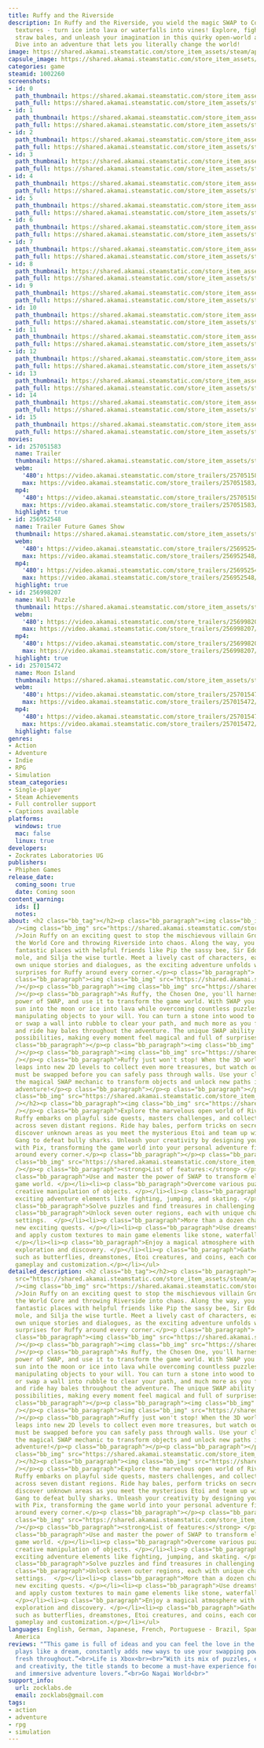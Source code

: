 ```yaml
---
title: Ruffy and the Riverside
description: In Ruffy and the Riverside, you wield the magic SWAP to Copy &amp; Paste
  textures - turn ice into lava or waterfalls into vines! Explore, fight, skate on
  straw bales, and unleash your imagination in this quirky open-world action game.
  Dive into an adventure that lets you literally change the world!
image: https://shared.akamai.steamstatic.com/store_item_assets/steam/apps/1002260/header.jpg?t=1732097617
capsule_image: https://shared.akamai.steamstatic.com/store_item_assets/steam/apps/1002260/capsule_231x87.jpg?t=1732097617
categories: game
steamid: 1002260
screenshots:
- id: 0
  path_thumbnail: https://shared.akamai.steamstatic.com/store_item_assets/steam/apps/1002260/ss_4ca2e24124992794a037e7a4023835b047e1a4bc.600x338.jpg?t=1732097617
  path_full: https://shared.akamai.steamstatic.com/store_item_assets/steam/apps/1002260/ss_4ca2e24124992794a037e7a4023835b047e1a4bc.1920x1080.jpg?t=1732097617
- id: 1
  path_thumbnail: https://shared.akamai.steamstatic.com/store_item_assets/steam/apps/1002260/ss_2fd1a298550eb37030fa0f3071efbccdf2b6793d.600x338.jpg?t=1732097617
  path_full: https://shared.akamai.steamstatic.com/store_item_assets/steam/apps/1002260/ss_2fd1a298550eb37030fa0f3071efbccdf2b6793d.1920x1080.jpg?t=1732097617
- id: 2
  path_thumbnail: https://shared.akamai.steamstatic.com/store_item_assets/steam/apps/1002260/ss_612c4a0a4ff3584ca0d5222c92c7b10f49c3d4f0.600x338.jpg?t=1732097617
  path_full: https://shared.akamai.steamstatic.com/store_item_assets/steam/apps/1002260/ss_612c4a0a4ff3584ca0d5222c92c7b10f49c3d4f0.1920x1080.jpg?t=1732097617
- id: 3
  path_thumbnail: https://shared.akamai.steamstatic.com/store_item_assets/steam/apps/1002260/ss_a70d77625f78fa1843dfdaf6398f9526b44e67eb.600x338.jpg?t=1732097617
  path_full: https://shared.akamai.steamstatic.com/store_item_assets/steam/apps/1002260/ss_a70d77625f78fa1843dfdaf6398f9526b44e67eb.1920x1080.jpg?t=1732097617
- id: 4
  path_thumbnail: https://shared.akamai.steamstatic.com/store_item_assets/steam/apps/1002260/ss_7ca8ab2f2df347d29af7e52aadbfc8157ad0fc86.600x338.jpg?t=1732097617
  path_full: https://shared.akamai.steamstatic.com/store_item_assets/steam/apps/1002260/ss_7ca8ab2f2df347d29af7e52aadbfc8157ad0fc86.1920x1080.jpg?t=1732097617
- id: 5
  path_thumbnail: https://shared.akamai.steamstatic.com/store_item_assets/steam/apps/1002260/ss_051bd0480282c27d190a3f5e578ffbe4fe8fd9f7.600x338.jpg?t=1732097617
  path_full: https://shared.akamai.steamstatic.com/store_item_assets/steam/apps/1002260/ss_051bd0480282c27d190a3f5e578ffbe4fe8fd9f7.1920x1080.jpg?t=1732097617
- id: 6
  path_thumbnail: https://shared.akamai.steamstatic.com/store_item_assets/steam/apps/1002260/ss_59c7665f5dc242453aa96e5fac2e6460c859df5d.600x338.jpg?t=1732097617
  path_full: https://shared.akamai.steamstatic.com/store_item_assets/steam/apps/1002260/ss_59c7665f5dc242453aa96e5fac2e6460c859df5d.1920x1080.jpg?t=1732097617
- id: 7
  path_thumbnail: https://shared.akamai.steamstatic.com/store_item_assets/steam/apps/1002260/ss_9b1776ba4b501a3bf8bfbbcbb7d3be8d88fe03de.600x338.jpg?t=1732097617
  path_full: https://shared.akamai.steamstatic.com/store_item_assets/steam/apps/1002260/ss_9b1776ba4b501a3bf8bfbbcbb7d3be8d88fe03de.1920x1080.jpg?t=1732097617
- id: 8
  path_thumbnail: https://shared.akamai.steamstatic.com/store_item_assets/steam/apps/1002260/ss_28cc546536069ddbaa84546b1e2a51d0a5ee9401.600x338.jpg?t=1732097617
  path_full: https://shared.akamai.steamstatic.com/store_item_assets/steam/apps/1002260/ss_28cc546536069ddbaa84546b1e2a51d0a5ee9401.1920x1080.jpg?t=1732097617
- id: 9
  path_thumbnail: https://shared.akamai.steamstatic.com/store_item_assets/steam/apps/1002260/ss_df9e3479ce4b5673e8cb926ce4edc308bc569283.600x338.jpg?t=1732097617
  path_full: https://shared.akamai.steamstatic.com/store_item_assets/steam/apps/1002260/ss_df9e3479ce4b5673e8cb926ce4edc308bc569283.1920x1080.jpg?t=1732097617
- id: 10
  path_thumbnail: https://shared.akamai.steamstatic.com/store_item_assets/steam/apps/1002260/ss_609f2ed7bd91f85d7926d977bf09ee1eefe38333.600x338.jpg?t=1732097617
  path_full: https://shared.akamai.steamstatic.com/store_item_assets/steam/apps/1002260/ss_609f2ed7bd91f85d7926d977bf09ee1eefe38333.1920x1080.jpg?t=1732097617
- id: 11
  path_thumbnail: https://shared.akamai.steamstatic.com/store_item_assets/steam/apps/1002260/ss_1e3e715c1510b3a5762cb08916e2c2d851decd31.600x338.jpg?t=1732097617
  path_full: https://shared.akamai.steamstatic.com/store_item_assets/steam/apps/1002260/ss_1e3e715c1510b3a5762cb08916e2c2d851decd31.1920x1080.jpg?t=1732097617
- id: 12
  path_thumbnail: https://shared.akamai.steamstatic.com/store_item_assets/steam/apps/1002260/ss_0066ce2543c5bfaf70e9fdc462f80e0138020bfd.600x338.jpg?t=1732097617
  path_full: https://shared.akamai.steamstatic.com/store_item_assets/steam/apps/1002260/ss_0066ce2543c5bfaf70e9fdc462f80e0138020bfd.1920x1080.jpg?t=1732097617
- id: 13
  path_thumbnail: https://shared.akamai.steamstatic.com/store_item_assets/steam/apps/1002260/ss_f8631c0d91ab62ee11a8d15d96b1543ca7ed906e.600x338.jpg?t=1732097617
  path_full: https://shared.akamai.steamstatic.com/store_item_assets/steam/apps/1002260/ss_f8631c0d91ab62ee11a8d15d96b1543ca7ed906e.1920x1080.jpg?t=1732097617
- id: 14
  path_thumbnail: https://shared.akamai.steamstatic.com/store_item_assets/steam/apps/1002260/ss_b8c843c91f396ed3a1cec8536e38bbd637c27821.600x338.jpg?t=1732097617
  path_full: https://shared.akamai.steamstatic.com/store_item_assets/steam/apps/1002260/ss_b8c843c91f396ed3a1cec8536e38bbd637c27821.1920x1080.jpg?t=1732097617
- id: 15
  path_thumbnail: https://shared.akamai.steamstatic.com/store_item_assets/steam/apps/1002260/ss_aa40903628b4dff141d54f166948b7e4a4d04d06.600x338.jpg?t=1732097617
  path_full: https://shared.akamai.steamstatic.com/store_item_assets/steam/apps/1002260/ss_aa40903628b4dff141d54f166948b7e4a4d04d06.1920x1080.jpg?t=1732097617
movies:
- id: 257051583
  name: Trailer
  thumbnail: https://shared.akamai.steamstatic.com/store_item_assets/steam/apps/257051583/movie.293x165.jpg?t=1725270530
  webm:
    '480': https://video.akamai.steamstatic.com/store_trailers/257051583/movie480_vp9.webm?t=1725270530
    max: https://video.akamai.steamstatic.com/store_trailers/257051583/movie_max_vp9.webm?t=1725270530
  mp4:
    '480': https://video.akamai.steamstatic.com/store_trailers/257051583/movie480.mp4?t=1725270530
    max: https://video.akamai.steamstatic.com/store_trailers/257051583/movie_max.mp4?t=1725270530
  highlight: true
- id: 256952548
  name: Trailer Future Games Show
  thumbnail: https://shared.akamai.steamstatic.com/store_item_assets/steam/apps/256952548/movie.293x165.jpg?t=1725363462
  webm:
    '480': https://video.akamai.steamstatic.com/store_trailers/256952548/movie480_vp9.webm?t=1725363462
    max: https://video.akamai.steamstatic.com/store_trailers/256952548/movie_max_vp9.webm?t=1725363462
  mp4:
    '480': https://video.akamai.steamstatic.com/store_trailers/256952548/movie480.mp4?t=1725363462
    max: https://video.akamai.steamstatic.com/store_trailers/256952548/movie_max.mp4?t=1725363462
  highlight: true
- id: 256998207
  name: Wall Puzzle
  thumbnail: https://shared.akamai.steamstatic.com/store_item_assets/steam/apps/256998207/movie.293x165.jpg?t=1725363476
  webm:
    '480': https://video.akamai.steamstatic.com/store_trailers/256998207/movie480_vp9.webm?t=1725363476
    max: https://video.akamai.steamstatic.com/store_trailers/256998207/movie_max_vp9.webm?t=1725363476
  mp4:
    '480': https://video.akamai.steamstatic.com/store_trailers/256998207/movie480.mp4?t=1725363476
    max: https://video.akamai.steamstatic.com/store_trailers/256998207/movie_max.mp4?t=1725363476
  highlight: true
- id: 257015472
  name: Moon Island
  thumbnail: https://shared.akamai.steamstatic.com/store_item_assets/steam/apps/257015472/movie.293x165.jpg?t=1725363469
  webm:
    '480': https://video.akamai.steamstatic.com/store_trailers/257015472/movie480_vp9.webm?t=1725363469
    max: https://video.akamai.steamstatic.com/store_trailers/257015472/movie_max_vp9.webm?t=1725363469
  mp4:
    '480': https://video.akamai.steamstatic.com/store_trailers/257015472/movie480.mp4?t=1725363469
    max: https://video.akamai.steamstatic.com/store_trailers/257015472/movie_max.mp4?t=1725363469
  highlight: false
genres:
- Action
- Adventure
- Indie
- RPG
- Simulation
steam_categories:
- Single-player
- Steam Achievements
- Full controller support
- Captions available
platforms:
  windows: true
  mac: false
  linux: true
developers:
- Zockrates Laboratories UG
publishers:
- Phiphen Games
release_date:
  coming_soon: true
  date: Coming soon
content_warning:
  ids: []
  notes:
about: <h2 class="bb_tag"></h2><p class="bb_paragraph"><img class="bb_img" src="https://shared.akamai.steamstatic.com/store_item_assets/steam/apps/1002260/extras/English_-_01_Story.png?t=1732097617"
  /><img class="bb_img" src="https://shared.akamai.steamstatic.com/store_item_assets/steam/apps/1002260/extras/01_story.gif?t=1732097617"
  />Join Ruffy on an exciting quest to stop the mischievous villain Groll from destroying
  the World Core and throwing Riverside into chaos. Along the way, you'll travel to
  fantastic places with helpful friends like Pip the sassy bee, Sir Eddler the adventurous
  mole, and Silja the wise turtle. Meet a lively cast of characters, each with their
  own unique stories and dialogues, as the exciting adventure unfolds with unexpected
  surprises for Ruffy around every corner.</p><p class="bb_paragraph"> </p><p class="bb_paragraph"></p><p
  class="bb_paragraph"><img class="bb_img" src="https://shared.akamai.steamstatic.com/store_item_assets/steam/apps/1002260/extras/English_-_02_Unique_gameplay.png?t=1732097617"
  /></p><p class="bb_paragraph"><img class="bb_img" src="https://shared.akamai.steamstatic.com/store_item_assets/steam/apps/1002260/extras/02_unique_gameplay.gif?t=1732097617"
  /></p><p class="bb_paragraph">As Ruffy, the Chosen One, you'll harness the magical
  power of SWAP, and use it to transform the game world. With SWAP you'll change the
  sun into the moon or ice into lava while overcoming countless puzzles and effortlessly
  manipulating objects to your will. You can turn a stone into wood to create a boat
  or swap a wall into rubble to clear your path, and much more as you fight, jump,
  and ride hay bales throughout the adventure. The unique SWAP ability opens up endless
  possibilities, making every moment feel magical and full of surprises.</p><p class="bb_paragraph"></p><p
  class="bb_paragraph"></p><p class="bb_paragraph"><img class="bb_img" src="https://shared.akamai.steamstatic.com/store_item_assets/steam/apps/1002260/extras/English_-_03_2D_Levels.png?t=1732097617"
  /></p><p class="bb_paragraph"><img class="bb_img" src="https://shared.akamai.steamstatic.com/store_item_assets/steam/apps/1002260/extras/03_2D_Levels.gif?t=1732097617"
  /></p><p class="bb_paragraph">Ruffy just won't stop! When the 3D world ends, he
  leaps into new 2D levels to collect even more treasures, but watch out - many obstacles
  must be swapped before you can safely pass through walls. Use your cleverness and
  the magical SWAP mechanic to transform objects and unlock new paths in your delightful
  adventure!</p><p class="bb_paragraph"></p><p class="bb_paragraph"></p><h2 class="bb_tag"><img
  class="bb_img" src="https://shared.akamai.steamstatic.com/store_item_assets/steam/apps/1002260/extras/English_04_-_Open_World.png?t=1732097617"
  /></h2><p class="bb_paragraph"><img class="bb_img" src="https://shared.akamai.steamstatic.com/store_item_assets/steam/apps/1002260/extras/04_Open_world.gif?t=1732097617"
  /></p><p class="bb_paragraph">Explore the marvelous open world of Riverside, where
  Ruffy embarks on playful side quests, masters challenges, and collects magic treasures
  across seven distant regions. Ride hay bales, perform tricks on secret rails, and
  discover unknown areas as you meet the mysterious Etoi and team up with the Fish
  Gang to defeat bully sharks. Unleash your creativity by designing your own textures
  with Pix, transforming the game world into your personal adventure filled with surprises
  around every corner.</p><p class="bb_paragraph"></p><p class="bb_paragraph"><img
  class="bb_img" src="https://shared.akamai.steamstatic.com/store_item_assets/steam/apps/1002260/extras/English_05_-_features.png?t=1732097617"
  /></p><p class="bb_paragraph"><strong>List of features:</strong> </p><ul class="bb_ul"><li><p
  class="bb_paragraph">Use and master the power of SWAP to transform elements in the
  game world. </p></li><li><p class="bb_paragraph">Overcome various puzzles through
  creative manipulation of objects. </p></li><li><p class="bb_paragraph">Engage in
  exciting adventure elements like fighting, jumping, and skating. </p></li><li><p
  class="bb_paragraph">Solve puzzles and find treasures in challenging 2D levels </p></li><li><p
  class="bb_paragraph">Unlock seven outer regions, each with unique challenges and
  settings.  </p></li><li><p class="bb_paragraph">More than a dozen characters offering
  new exciting quests. </p></li><li><p class="bb_paragraph">Use dreamstones to create
  and apply custom textures to main game elements like stone, waterfalls and more...
  </p></li><li><p class="bb_paragraph">Enjoy a magical atmosphere with a focus on
  exploration and discovery. </p></li><li><p class="bb_paragraph">Gather various collectibles,
  such as butterflies, dreamstones, Etoi creatures, and coins, each contributing to
  gameplay and customization.</p></li></ul>
detailed_description: <h2 class="bb_tag"></h2><p class="bb_paragraph"><img class="bb_img"
  src="https://shared.akamai.steamstatic.com/store_item_assets/steam/apps/1002260/extras/English_-_01_Story.png?t=1732097617"
  /><img class="bb_img" src="https://shared.akamai.steamstatic.com/store_item_assets/steam/apps/1002260/extras/01_story.gif?t=1732097617"
  />Join Ruffy on an exciting quest to stop the mischievous villain Groll from destroying
  the World Core and throwing Riverside into chaos. Along the way, you'll travel to
  fantastic places with helpful friends like Pip the sassy bee, Sir Eddler the adventurous
  mole, and Silja the wise turtle. Meet a lively cast of characters, each with their
  own unique stories and dialogues, as the exciting adventure unfolds with unexpected
  surprises for Ruffy around every corner.</p><p class="bb_paragraph"> </p><p class="bb_paragraph"></p><p
  class="bb_paragraph"><img class="bb_img" src="https://shared.akamai.steamstatic.com/store_item_assets/steam/apps/1002260/extras/English_-_02_Unique_gameplay.png?t=1732097617"
  /></p><p class="bb_paragraph"><img class="bb_img" src="https://shared.akamai.steamstatic.com/store_item_assets/steam/apps/1002260/extras/02_unique_gameplay.gif?t=1732097617"
  /></p><p class="bb_paragraph">As Ruffy, the Chosen One, you'll harness the magical
  power of SWAP, and use it to transform the game world. With SWAP you'll change the
  sun into the moon or ice into lava while overcoming countless puzzles and effortlessly
  manipulating objects to your will. You can turn a stone into wood to create a boat
  or swap a wall into rubble to clear your path, and much more as you fight, jump,
  and ride hay bales throughout the adventure. The unique SWAP ability opens up endless
  possibilities, making every moment feel magical and full of surprises.</p><p class="bb_paragraph"></p><p
  class="bb_paragraph"></p><p class="bb_paragraph"><img class="bb_img" src="https://shared.akamai.steamstatic.com/store_item_assets/steam/apps/1002260/extras/English_-_03_2D_Levels.png?t=1732097617"
  /></p><p class="bb_paragraph"><img class="bb_img" src="https://shared.akamai.steamstatic.com/store_item_assets/steam/apps/1002260/extras/03_2D_Levels.gif?t=1732097617"
  /></p><p class="bb_paragraph">Ruffy just won't stop! When the 3D world ends, he
  leaps into new 2D levels to collect even more treasures, but watch out - many obstacles
  must be swapped before you can safely pass through walls. Use your cleverness and
  the magical SWAP mechanic to transform objects and unlock new paths in your delightful
  adventure!</p><p class="bb_paragraph"></p><p class="bb_paragraph"></p><h2 class="bb_tag"><img
  class="bb_img" src="https://shared.akamai.steamstatic.com/store_item_assets/steam/apps/1002260/extras/English_04_-_Open_World.png?t=1732097617"
  /></h2><p class="bb_paragraph"><img class="bb_img" src="https://shared.akamai.steamstatic.com/store_item_assets/steam/apps/1002260/extras/04_Open_world.gif?t=1732097617"
  /></p><p class="bb_paragraph">Explore the marvelous open world of Riverside, where
  Ruffy embarks on playful side quests, masters challenges, and collects magic treasures
  across seven distant regions. Ride hay bales, perform tricks on secret rails, and
  discover unknown areas as you meet the mysterious Etoi and team up with the Fish
  Gang to defeat bully sharks. Unleash your creativity by designing your own textures
  with Pix, transforming the game world into your personal adventure filled with surprises
  around every corner.</p><p class="bb_paragraph"></p><p class="bb_paragraph"><img
  class="bb_img" src="https://shared.akamai.steamstatic.com/store_item_assets/steam/apps/1002260/extras/English_05_-_features.png?t=1732097617"
  /></p><p class="bb_paragraph"><strong>List of features:</strong> </p><ul class="bb_ul"><li><p
  class="bb_paragraph">Use and master the power of SWAP to transform elements in the
  game world. </p></li><li><p class="bb_paragraph">Overcome various puzzles through
  creative manipulation of objects. </p></li><li><p class="bb_paragraph">Engage in
  exciting adventure elements like fighting, jumping, and skating. </p></li><li><p
  class="bb_paragraph">Solve puzzles and find treasures in challenging 2D levels </p></li><li><p
  class="bb_paragraph">Unlock seven outer regions, each with unique challenges and
  settings.  </p></li><li><p class="bb_paragraph">More than a dozen characters offering
  new exciting quests. </p></li><li><p class="bb_paragraph">Use dreamstones to create
  and apply custom textures to main game elements like stone, waterfalls and more...
  </p></li><li><p class="bb_paragraph">Enjoy a magical atmosphere with a focus on
  exploration and discovery. </p></li><li><p class="bb_paragraph">Gather various collectibles,
  such as butterflies, dreamstones, Etoi creatures, and coins, each contributing to
  gameplay and customization.</p></li></ul>
languages: English, German, Japanese, French, Portuguese - Brazil, Spanish - Latin
  America
reviews: "“This game is full of ideas and you can feel the love in the world it depicts.”<br>FAMITSU<br><br>“It
  plays like a dream, constantly adds new ways to use your swapping powers and feels
  fresh throughout.”<br>Life is Xbox<br><br>“With its mix of puzzles, exploration
  and creativity, the title stands to become a must-have experience for platformer
  and immersive adventure lovers.”<br>Go Nagai World<br>"
support_info:
  url: zocklabs.de
  email: zocklabs@gmail.com
tags:
- action
- adventure
- rpg
- simulation
---
```

